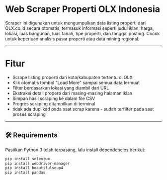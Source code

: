
# Web Scraper Properti OLX Indonesia

Scraper ini digunakan untuk mengumpulkan data listing properti dari OLX.co.id secara otomatis, termasuk informasi seperti judul iklan, harga, lokasi, luas bangunan, luas tanah, tipe properti, dan tanggal posting. Cocok untuk keperluan analisis pasar properti atau data mining regional.

--- 
# Fitur

- Scrape listing properti dari kota/kabupaten tertentu di OLX
- Klik otomatis tombol "Load More" sampai semua data termuat
- Filter berdasarkan lokasi yang diambil dari URL
- Ekstraksi detail properti dari masing-masing halaman iklan
- Simpan hasil scraping ke dalam file CSV
- Progres scraping ditampilkan di terminal
- tidak ada duplikad pada saat scrap karena - sudah terfilter pada saat proses scraping

---



## 🛠️ Requirements

Pastikan Python 3 telah terpasang, lalu install dependencies berikut:

```bash
pip install selenium
pip install webdriver-manager
pip install beautifulsoup4
pip install pandas
